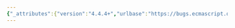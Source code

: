 ```yaml
---
{"_attributes":{"version":"4.4.4+","urlbase":"https://bugs.ecmascript.org/","maintainer":"dherman@mozilla.com"},"bug":{"bug_id":4082,"creation_ts":"2015-02-23 14:22:00 -0800","short_desc":"13.5.1 + 13.6.0.1: \"any occurrence of Statement in these rules\"","delta_ts":"2015-03-04 18:58:17 -0800","product":"Draft for 6th Edition","component":"editorial issue","version":"Rev 34: February 20, 2015 Release Candidate 1","rep_platform":"All","op_sys":"All","bug_status":"RESOLVED","resolution":"FIXED","priority":"Normal","bug_severity":"minor","everconfirmed":true,"reporter":{"uid":"jmdyck","name":"Michael Dyck"},"assigned_to":{"uid":"allen","name":"Allen Wirfs-Brock"},"long_desc":[{"commentid":13259,"comment_count":0,"who":{"uid":"jmdyck","name":"Michael Dyck"},"bug_when":"2015-02-23 14:22:53 -0800","thetext":"In 13.5.1 \"Static Semantics: Early Errors\"\nand 13.6.0.1 \"Static Semantics: Early Errors\",\nthe bullet says:\n    It is a Syntax Error if IsLabelledFunction(Statement) is true\n    for any occurrence of Statement in these rules.\n\nThe phrase \"in these rules\" is puzzling.\nChanging it to \"in this production\" would make a bit more sense."},{"commentid":13260,"comment_count":1,"who":{"uid":"allen","name":"Allen Wirfs-Brock"},"bug_when":"2015-02-23 16:14:29 -0800","thetext":"fixed in rev35 editor's draft\n\n...in code matching these productions."},{"commentid":13273,"comment_count":2,"who":{"uid":"jmdyck","name":"Michael Dyck"},"bug_when":"2015-02-23 18:52:46 -0800","thetext":"So:\n    \"... for any occurrence of /Statement/ in code matching these productions\"\n\nBut this could be interpreted to mean statements occurring *anywhere*\n(i.e., at any level) within that code, which presumably is not intended.\n\n\n(The terminology could be something like:\n    \"... for any /Statement/ that is a child of this /IfStatement/\"\nor\n    \"... for any /Statement/ that is a child of the target node\"\nbut that's probably too much of a shift for ES6.)\n\n---\n\nHere's a different approach:\n\nIn 13.6.0.1, every RHS has exactly one /Statement/, so you can just say:\n    It is a Syntax Error if IsLabelledFunction(/Statement/) is true.\n\nIn 13.5.1, it's not so easy, since one RHS has 2 /Statement/s and the other has\n 1. Probably the clearest approach is to handle the two RHSs separately:\n -- For the single-Statement form, you can use the same rule as in 13.6.0.1.\n -- For the two-Statement form, you can say:\n      It is a Syntax Error if IsLabelledFunction(the first /Statement/) is true,\n      or IsLabelledFunction(the second /Statement/) is true."},{"commentid":13275,"comment_count":3,"who":{"uid":"allen","name":"Allen Wirfs-Brock"},"bug_when":"2015-02-24 09:35:45 -0800","thetext":"I think it is sufficient to say\n\n•\tIt is a Syntax Error if IsLabelledFunction(Statement) is true.\n\nfor 13.5.1 it is obvious enough that when Statement occurs twice that the test has to be applied twice."},{"commentid":13277,"comment_count":4,"who":{"uid":"jmdyck","name":"Michael Dyck"},"bug_when":"2015-02-24 09:48:14 -0800","thetext":"Well, I disagree, but I'll live with it."},{"commentid":13513,"comment_count":5,"who":{"uid":"allen","name":"Allen Wirfs-Brock"},"bug_when":"2015-03-04 18:58:17 -0800","thetext":"fixed in rev35"}]}}
---
```


